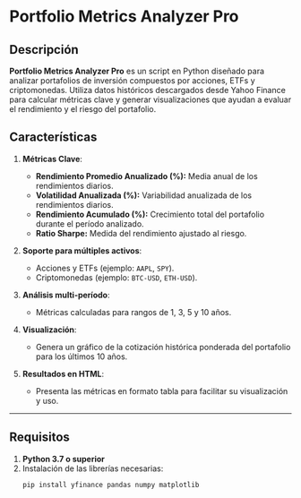 # Portfolio Metrics Analyzer Pro

## Descripción

**Portfolio Metrics Analyzer Pro** es un script en Python diseñado para analizar portafolios de inversión compuestos por acciones, ETFs y criptomonedas. Utiliza datos históricos descargados desde Yahoo Finance para calcular métricas clave y generar visualizaciones que ayudan a evaluar el rendimiento y el riesgo del portafolio.

## Características

1. **Métricas Clave**:
   - **Rendimiento Promedio Anualizado (%):** Media anual de los rendimientos diarios.
   - **Volatilidad Anualizada (%):** Variabilidad anualizada de los rendimientos diarios.
   - **Rendimiento Acumulado (%):** Crecimiento total del portafolio durante el período analizado.
   - **Ratio Sharpe:** Medida del rendimiento ajustado al riesgo.
   
2. **Soporte para múltiples activos**:
   - Acciones y ETFs (ejemplo: `AAPL`, `SPY`).
   - Criptomonedas (ejemplo: `BTC-USD`, `ETH-USD`).
   
3. **Análisis multi-período**:
   - Métricas calculadas para rangos de 1, 3, 5 y 10 años.

4. **Visualización**:
   - Genera un gráfico de la cotización histórica ponderada del portafolio para los últimos 10 años.

5. **Resultados en HTML**:
   - Presenta las métricas en formato tabla para facilitar su visualización y uso.

---

## Requisitos

1. **Python 3.7 o superior**
2. Instalación de las librerías necesarias:
   ```bash
   pip install yfinance pandas numpy matplotlib
